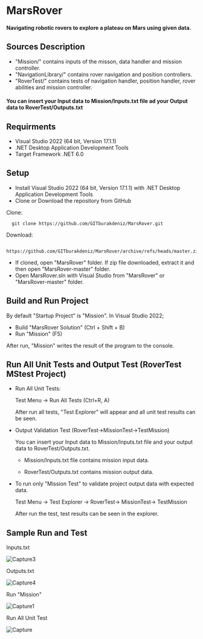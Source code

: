 # MarsRover
 #### Navigating robotic rovers to explore a plateau on Mars using given data.

 Sources Description
 ------------------
 * "Mission/" contains inputs of the misson, data handler and mission controller.
 * "NavigationLibrary/" contains rover navigation and position controllers.
 * "RoverTest/" contains tests of navigation handler, position handler, rover abilities and mission controller.
 
  #### You can insert your Input data to Mission/Inputs.txt file ad your Output data to RoverTest/Outputs.txt

Requirments
-----------
* Visual Studio 2022 (64 bit, Version 17.1.1)
* .NET Desktop Application Development Tools
* Target Framework .NET 6.0

Setup
-----
* Install Visual Studio 2022 (64 bit, Version 17.1.1) with .NET Desktop Application Development Tools
* Clone or Download the repository from GitHub

Clone:

      git clone https://github.com/GITburakdeniz/MarsRover.git
    
  Download:    
       
       https://github.com/GITburakdeniz/MarsRover/archive/refs/heads/master.zip
              
              
* If cloned, open "MarsRover" folder. If zip file downloaded, extract it and then open "MarsRover-master" folder.
* Open MarsRover.sln with Visual Studio from "MarsRover" or "MarsRover-master" folder.

Build and Run Project
---------------------------
By default "Startup Project" is "Mission".
In Visual Studio 2022;

* Build "MarsRover Solution" (Ctrl + Shift + B)
* Run "Mission" (F5)

 After run, "Mission" writes the result of the program to the console.

Run All Unit Tests and Output Test (RoverTest MStest Project)
------------------------------------------------------------
 * Run All Unit Tests:
 
    Test Menu -> Run All Tests (Ctrl+R, A)
    
    After run all tests,  "Test Explorer" will appear and all unit test results can be seen.
     
* Output Validation Test (RoverTest->MissionTest->TestMission)

  You can insert your Input data to Mission/Inputs.txt file and your output data to RoverTest/Outputs.txt.
  
   * Mission/Inputs.txt file contains mission input data.
  
   * RoverTest/Outputs.txt contains mission output data.
  
 * To run only "Mission Test" to validate project output data with expected data.
  
     Test Menu -> Test Explorer -> RoverTest-> MissionTest-> TestMission
     
     After run the test, test results can be seen in the explorer.
     
Sample Run and Test
--------------------
Inputs.txt

![Capture3](https://user-images.githubusercontent.com/22982122/158023542-2d26f123-3528-40bc-8b7f-06c24ba97231.PNG)

 Outputs.txt
 
![Capture4](https://user-images.githubusercontent.com/22982122/158023569-09357f71-5066-4615-9417-8417e9606db2.PNG)
 
 Run "Mission"
 
![Capture1](https://user-images.githubusercontent.com/22982122/158023628-6a513959-52f9-4ff9-b86f-64b0ce7530e1.PNG)

Run All Unit Test

![Capture](https://user-images.githubusercontent.com/22982122/158023674-43521b68-eddf-4565-ae4a-e7f3c0da7475.PNG)

 
 


